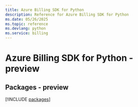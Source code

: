 ```yaml
---
title: Azure Billing SDK for Python
description: Reference for Azure Billing SDK for Python
ms.date: 05/26/2025
ms.topic: reference
ms.devlang: python
ms.service: billing
---
```

# Azure Billing SDK for Python - preview
## Packages - preview
[!INCLUDE [packages](billing-index.md)]